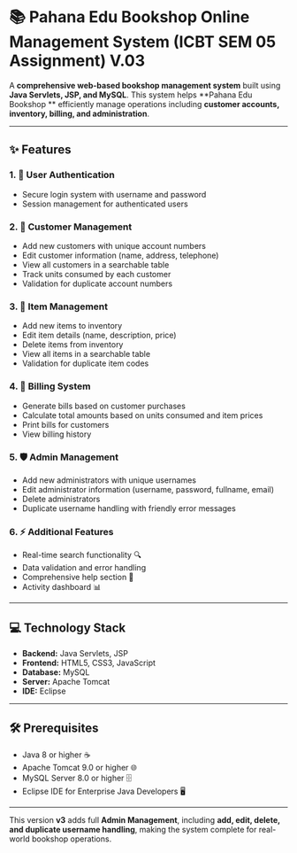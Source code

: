 # 📚 Pahana Edu Bookshop Online Management System (ICBT SEM 05 Assignment) V.03

A **comprehensive web-based bookshop management system** built using **Java Servlets, JSP, and MySQL**. This system helps **Pahana Edu Bookshop ** efficiently manage operations including **customer accounts, inventory, billing, and administration**.  

---

## ✨ Features

### 1. 🔐 User Authentication
- Secure login system with username and password  
- Session management for authenticated users  

### 2. 👥 Customer Management
- Add new customers with unique account numbers  
- Edit customer information (name, address, telephone)  
- View all customers in a searchable table  
- Track units consumed by each customer  
- Validation for duplicate account numbers  

### 3. 🛒 Item Management
- Add new items to inventory  
- Edit item details (name, description, price)  
- Delete items from inventory  
- View all items in a searchable table  
- Validation for duplicate item codes  

### 4. 🧾 Billing System 
- Generate bills based on customer purchases  
- Calculate total amounts based on units consumed and item prices  
- Print bills for customers  
- View billing history  

### 5. 🛡 Admin Management 
- Add new administrators with unique usernames  
- Edit administrator information (username, password, fullname, email)  
- Delete administrators  
- Duplicate username handling with friendly error messages  

### 6. ⚡ Additional Features
- Real-time search functionality 🔍  
- Data validation and error handling  
- Comprehensive help section 📖  
- Activity dashboard 📊  

---

## 💻 Technology Stack
- **Backend:** Java Servlets, JSP  
- **Frontend:** HTML5, CSS3, JavaScript  
- **Database:** MySQL  
- **Server:** Apache Tomcat  
- **IDE:** Eclipse  

---

## 🛠 Prerequisites
- Java 8 or higher ☕  
- Apache Tomcat 9.0 or higher 🌐  
- MySQL Server 8.0 or higher 🗄  
- Eclipse IDE for Enterprise Java Developers 🖥  

---

This version **v3** adds full **Admin Management**, including **add, edit, delete, and duplicate username handling**, making the system complete for real-world bookshop operations.
